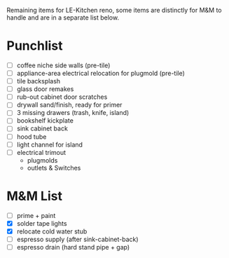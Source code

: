 Remaining items for LE-Kitchen reno, some items are distinctly for M&M to handle and are in a separate list below.

# Punchlist

- [ ] coffee niche side walls (pre-tile)
- [ ] appliance-area electrical relocation for plugmold (pre-tile)
- [ ] tile backsplash
- [ ] glass door remakes
- [ ] rub-out cabinet door scratches
- [ ] drywall sand/finish, ready for primer
- [ ] 3 missing drawers (trash, knife, island)
- [ ] bookshelf kickplate
- [ ] sink cabinet back
- [ ] hood tube
- [ ] light channel for island
- [ ] electrical trimout
  - plugmolds
  - outlets & Switches

# M&M List

- [ ] prime + paint
- [x] solder tape lights
- [x] relocate cold water stub
- [ ] espresso supply (after sink-cabinet-back)
- [ ] espresso drain (hard stand pipe + gap)
